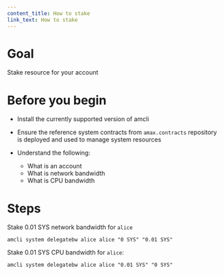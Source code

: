 ```yaml
---
content_title: How to stake
link_text: How to stake
---
```


# Goal

Stake resource for your account

# Before you begin

* Install the currently supported version of amcli

* Ensure the reference system contracts from `amax.contracts` repository is deployed and used to manage system resources

* Understand the following:
  * What is an account
  * What is network bandwidth
  * What is CPU bandwidth

# Steps

Stake 0.01 SYS network bandwidth for `alice`

```shell
amcli system delegatebw alice alice "0 SYS" "0.01 SYS"
```

Stake 0.01 SYS CPU bandwidth for `alice`:

```shell
amcli system delegatebw alice alice "0.01 SYS" "0 SYS"
```